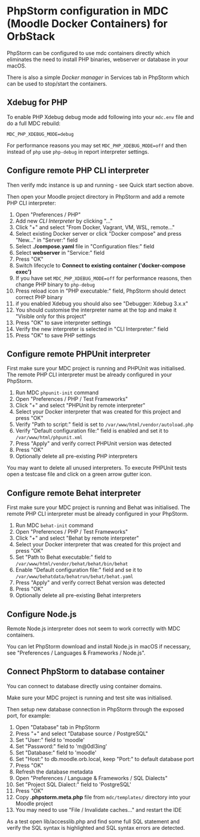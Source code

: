 # PhpStorm configuration in MDC (Moodle Docker Containers) for OrbStack

PhpStorm can be configured to use mdc containers directly which eliminates the need to install PHP binaries,
webserver or database in your macOS.

There is also a simple _Docker manager_ in Services tab in PhpStorm which can be used to stop/start the containers.

## Xdebug for PHP

To enable PHP Xdebug debug mode add following into your `mdc.env` file and do a full MDC rebuild:

```
MDC_PHP_XDEBUG_MODE=debug
```

For performance reasons you may set `MDC_PHP_XDEBUG_MODE=off` and then instead of `php` use `php-debug`
in report interpreter settings.

## Configure remote PHP CLI interpreter

Then verify mdc instance is up and running - see Quick start section above.

Then open your Moodle project directory in PhpStorm and add a remote PHP CLI interpreter:

1. Open "Preferences / PHP"
2. Add new _CLI Interpreter_ by clicking "..."
3. Click "+" and select "From Docker, Vagrant, VM, WSL, remote..."
4. Select existing Docker server or click "Docker compose" and press "New..."  in "Server:" field
5. Select __./compose.yaml__ file in "Configuration files:" field
6. Select __webserver__ in "Service:" field
7. Press "OK"
8. Switch lifecycle to __Connect to existing container ('docker-compose exec')__
9. If you have set `MDC_PHP_XDEBUG_MODE=off` for performance reasons, then change PHP binary to `php-debug`
9. Press reload icon in "PHP executable:" field, PhpStorm should detect correct PHP binary
10. if you enabled Xdebug you should also see "Debugger: Xdebug 3.x.x" 
11. You should customise the interpreter name at the top and make it "Visible only for this project"
12. Press "OK" to save interpreter settings
13. Verify the new interpreter is selected in "CLI Interpreter:" field
14. Press "OK" to save PHP settings

## Configure remote PHPUnit interpreter

First make sure your MDC project is running and PHPUnit was initialised.
The remote PHP CLI interpreter must be already configured in your PhpStorm.

1. Run MDC `phpunit-init` command
2. Open "Preferences / PHP / Test Frameworks"
3. Click "+" and select "PHPUnit by remote interpreter"
4. Select your Docker interpreter that was created for this project and press "OK"
5. Verify "Path to script:" field is set to `/var/www/html/vendor/autoload.php`
6. Verify "Default configuration file:" field is enabled and set it to `/var/www/html/phpunit.xml`
7. Press "Apply" and verify correct PHPUnit version was detected
8. Press "OK"
9. Optionally delete all pre-existing PHP interpreters

You may want to delete all unused interpreters.
To execute PHPUnit tests open a testcase file and click on a green arrow gutter icon.

## Configure remote Behat interpreter

First make sure your MDC project is running and Behat was initialised.
The remote PHP CLI interpreter must be already configured in your PhpStorm.

1. Run MDC `behat-init` command
2. Open "Preferences / PHP / Test Frameworks"
3. Click "+" and select "Behat by remote interpreter"
4. Select your Docker interpreter that was created for this project and press "OK"
5. Set "Path to Behat executable:" field to `/var/www/html/vendor/behat/behat/bin/behat`
6. Enable "Default configuration file:" field and se it to `/var/www/behatdata/behatrun/behat/behat.yaml`
7. Press "Apply" and verify correct Behat version was detected
8. Press "OK"
9. Optionally delete all pre-existing Behat interpreters

## Configure Node.js

Remote Node.js interpreter does not seem to work correctly with MDC containers.

You can let PhpStorm download and install Node.js in macOS if necessary,
see "Preferences / Languages & Frameworks / Node.js".

## Connect PhpStorm to database container

You can connect to database directly using container domains.

Make sure your MDC project is running and test site was initialised.

Then setup new database connection in PhpStorm through the exposed port, for example:

1. Open "Database" tab in PhpStorm
2. Press "+" and select "Database source / PostgreSQL"
3. Set "User:" field to 'moodle'
4. Set "Password:" field to 'm@0dl3ing'
5. Set "Database:" field to 'moodle'
6. Set "Host:" to db.moodle.orb.local, keep "Port:" to default database port
7. Press "OK"
8. Refresh the database metadata
9. Open "Preferences / Language & Frameworks / SQL Dialects"
10. Set "Project SQL Dialect:" field to 'PostgreSQL'
11. Press "OK"
12. Copy __.phpstorm.meta.php__ file from `mdc/templates/` directory into your Moodle project
13. You may need to use "File / Invalidate caches..." and restart the IDE

As a test open lib/accesslib.php and find some full SQL statement and verify the SQL syntax
is highlighted and SQL syntax errors are detected.
